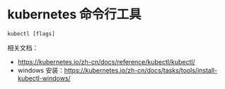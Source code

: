 # kubernetes 命令行工具

```
kubectl [flags]
```

相关文档：
* <https://kubernetes.io/zh-cn/docs/reference/kubectl/kubectl/>
* windows 安装：<https://kubernetes.io/zh-cn/docs/tasks/tools/install-kubectl-windows/>